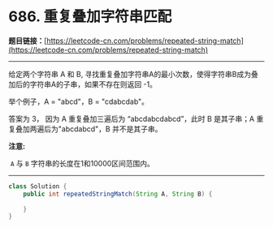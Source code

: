 # 686. 重复叠加字符串匹配

**题目链接：**[https://leetcode-cn.com/problems/repeated-string-match](https://leetcode-cn.com/problems/repeated-string-match)

---

<div class="content__1Y2H">
 <div class="notranslate">
  <p>给定两个字符串 A 和 B, 寻找重复叠加字符串A的最小次数，使得字符串B成为叠加后的字符串A的子串，如果不存在则返回 -1。</p> 
  <p>举个例子，A = "abcd"，B = "cdabcdab"。</p> 
  <p>答案为 3，&nbsp;因为 A 重复叠加三遍后为&nbsp;“abcdabcdabcd”，此时 B 是其子串；A 重复叠加两遍后为"abcdabcd"，B 并不是其子串。</p> 
  <p><strong>注意:</strong></p> 
  <p>&nbsp;<code>A</code>&nbsp;与&nbsp;<code>B</code>&nbsp;字符串的长度在1和10000区间范围内。</p> 
 </div>
</div>

---

```java
class Solution {
    public int repeatedStringMatch(String A, String B) {
        
    }
}
```